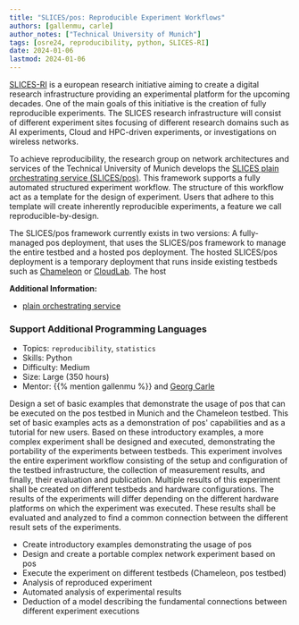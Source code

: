 ```yaml
---
title: "SLICES/pos: Reproducible Experiment Workflows"
authors: [gallenmu, carle]
author_notes: ["Technical University of Munich"]
tags: [osre24, reproducibility, python, SLICES-RI]
date: 2024-01-06
lastmod: 2024-01-06
---
```


[SLICES-RI](https://www.slices-ri.eu/) is a european research initiative aiming to create a digital research infrastructure providing an experimental platform for the upcoming decades.
One of the main goals of this initiative is the creation of fully reproducible experiments.
The SLICES research infrastructure will consist of different experiment sites focusing of different research domains such as AI experiments, Cloud and HPC-driven experiments, or investigations on wireless networks.

To achieve reproducibility, the research group on network architectures and services of the Technical University of Munich develops the [SLICES plain orchestrating service (SLICES/pos)](https://dl.acm.org/doi/10.1145/3485983.3494841).
This framework supports a fully automated structured experiment workflow.
The structure of this workflow act as a template for the design of experiment.
Users that adhere to this template will create inherently reproducible experiments, a feature we call reproducible-by-design.

The SLICES/pos framework currently exists in two versions:
A fully-managed pos deployment, that uses the SLICES/pos framework to manage the entire testbed and a hosted pos deployment.
The hosted SLICES/pos deployment is a temporary deployment that runs inside existing testbeds such as [Chameleon](https://chameleoncloud.org/) or [CloudLab](https://cloudlab.us/).
The host

**Additional Information:**

* [plain orchestrating service](https://dl.acm.org/doi/10.1145/3485983.3494841)

### Support Additional Programming Languages

* Topics: `reproducibility`, `statistics`
* Skills: Python
* Difficulty: Medium
* Size: Large (350 hours)
* Mentor: {{% mention gallenmu %}} and [Georg Carle](mailto:carle@net.in.tum.de)

Design a set of basic examples that demonstrate the usage of pos that can be executed on the pos testbed in Munich and the Chameleon testbed.
This set of basic examples acts as a demonstration of pos' capabilities and as a tutorial for new users.
Based on these introductory examples, a more complex experiment shall be designed and executed, demonstrating the portability of the experiments between testbeds.
This experiment involves the entire experiment workflow consisting of the setup and configuration of the testbed infrastructure, the collection of measurement results, and finally, their evaluation and publication.
Multiple results of this experiment shall be created on different testbeds and hardware configurations.
The results of the experiments will differ depending on the different hardware platforms on which the experiment was executed.
These results shall be evaluated and analyzed to find a common connection between the different result sets of the experiments.

* Create introductory examples demonstrating the usage of pos
* Design and create a portable complex network experiment based on pos
* Execute the experiment on different testbeds (Chameleon, pos testbed)
* Analysis of reproduced experiment
* Automated analysis of experimental results
* Deduction of a model describing the fundamental connections between different experiment executions

